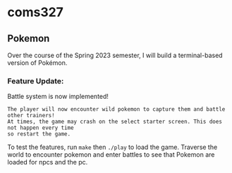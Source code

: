 # coms327
## Pokemon 

Over the course of the Spring 2023 semester, I will build a terminal-based version of Pokémon.

### Feature Update:
Battle system is now implemented!

```
The player will now encounter wild pokemon to capture them and battle other trainers! 
At times, the game may crash on the select starter screen. This does not happen every time 
so restart the game.
```

To test the features, run `make` then `./play` to load the game. Traverse the world
to encounter pokemon and enter battles to see that Pokemon are loaded for npcs and the pc.
